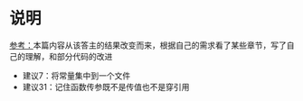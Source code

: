 # 说明

[参考：](<https://github.com/L1nwatch/writing_solid_python_code_gitbook>)本篇内容从该答主的结果改变而来，根据自己的需求看了某些章节，写了自己的理解，和部分代码的改进

* 建议7：将常量集中到一个文件
* 建议31：记住函数传参既不是传值也不是穿引用

